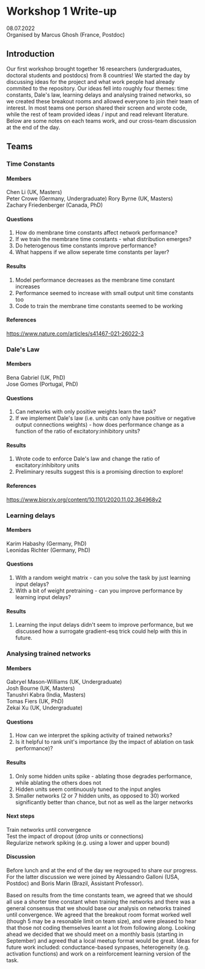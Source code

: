 # Workshop 1 Write-up 

08.07.2022   
Organised by Marcus Ghosh (France, Postdoc)

## Introduction 
Our first workshop brought together 16 researchers (undergraduates, doctoral students and postdocs) from 8 countries! We started the day by discussing ideas for the project and what work people had already commited to the repository. Our ideas fell into roughly four themes: time constants, Dale's law, learning delays and analysing trained networks, so we created these breakout rooms and allowed everyone to join their team of interest. In most teams one person shared their screen and wrote code, while the rest of team provided ideas / input and read relevant literature. Below are some notes on each teams work, and our cross-team discussion at the end of the day.  

## Teams 
### Time Constants 
#### Members 
Chen Li (UK, Masters)  
Peter Crowe (Germany, Undergraduate)
Rory Byrne (UK, Masters)    
Zachary Friedenberger (Canada, PhD)   

#### Questions
1. How do membrane time constants affect network performance? 
2. If we train the membrane time constants - what distribution emerges?   
3. Do heterogenous time constants improve performance?   
4. What happens if we allow seperate time constants per layer?  

#### Results
1. Model performance decreases as the membrane time constant increases 
2. Performance seemed to increase with small output unit time constants too  
3. Code to train the membrane time constants seemed to be working   

#### References 
https://www.nature.com/articles/s41467-021-26022-3 

### Dale's Law  
#### Members 
Bena Gabriel (UK, PhD)   
Jose Gomes (Portugal, PhD)  

#### Questions 
1. Can networks with only positive weights learn the task? 
2. If we implement Dale's law (i.e. units can only have positive or negative output connections weights) - how does performance change as a function of the ratio of excitatory:inhibitory units? 

#### Results
1. Wrote code to enforce Dale's law and change the ratio of excitatory:inhibitory units 
2. Preliminary results suggest this is a promising direction to explore! 

#### References 
https://www.biorxiv.org/content/10.1101/2020.11.02.364968v2 

### Learning delays 
#### Members 
Karim Habashy (Germany, PhD)  
Leonidas Richter (Germany, PhD)  

#### Questions
1. With a random weight matrix - can you solve the task by just learning input delays?
2. With a bit of weight pretraining - can you improve performance by learning input delays?

#### Results
1. Learning the input delays didn't seem to improve performance, but we discussed how a surrogate gradient-esq trick could help with this in future. 
    
### Analysing trained networks 
#### Members 
Gabryel Mason-Williams (UK, Undergraduate)  
Josh Bourne (UK, Masters)  
Tanushri Kabra (India, Masters)  
Tomas Fiers (UK, PhD)  
Zekai Xu (UK, Undergraduate)      

#### Questions
1. How can we interpret the spiking activity of trained networks? 
2. Is it helpful to rank unit's importance (by the impact of ablation on task performance)?  

#### Results
1. Only some hidden units spike - ablating those degrades performance, while ablating the others does not  
2. Hidden units seem continuously tuned to the input angles 
3. Smaller networks (2 or 7 hidden units, as opposed to 30) worked significantly better than chance, but not as well as the larger networks 

#### Next steps
Train networks until convergence   
Test the impact of dropout (drop units or connections)  
Regularize network spiking (e.g. using a lower and upper bound)  

#### Discussion 
Before lunch and at the end of the day we regrouped to share our progress. For the latter discussion we were joined by Alessandro Galloni (USA, Postdoc) and Boris Marin (Brazil, Assistant Professor).  

Based on results from the time constants team, we agreed that we should all use a shorter time constant when training the networks and there was a general consensus that we should base our analysis on networks trained until convergence. We agreed that the breakout room format worked well (though 5 may be a resonable limit on team size), and were pleased to hear that those not coding themselves learnt a lot from following along. Looking ahead we decided that we should meet on a monthly basis (starting in September) and agreed that a local meetup format would be great. Ideas for future work included: conductance-based synpases, heterogeneity (e.g. activation functions) and work on a reinforcement learning version of the task. 

